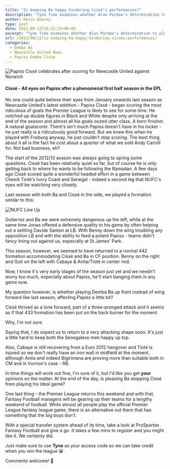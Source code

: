 ```yaml
---
title: "Is keeping Ba happy hindering Cissé’s performances?"
description: "Tyne Time examines whether Alan Pardew's determination to please Demba Ba is hindering the chances of once free scoring Papiss Cisse."
author: Kevin Doocey
type: post
date: 2012-09-12T16:23:33+00:00
excerpt: "Tyne Time examines whether Alan Pardew's determination to please Demba Ba is hindering the chances of once free scoring Papiss Cisse."
url: /2012/09/12/is-keeping-ba-happy-hindering-cisses-performances/
categories:
  - Demba Ba
  - Newcastle United News
  - Papiss Demba Cisse
---
```


![Papiss Cissé celebrates after scoring for Newcastle United against Norwich](https://www.tynetime.com/wp-content/uploads/2012/09/Papiss_Cisse-Norwich.jpg "Papiss_Cisse-Norwich")

#### Cissé - All eyes on Papiss after a phenomenal first half season in the EPL

No one could quite believe their eyes from January onwards last season as Newcastle United's latest addition - Papiss Cissé - began scoring the most ridiculous of goals the Premier League is likely to see for some time. He notched up double figures in Black and White despite only arriving at the end of the season and almost all his goals oozed utter class. A born finisher. A natural goalscorer. There's isn't much Papiss doesn't have in his locker - he just really is a ridiculously good forward. But we knew this when he played with Freiburg anyway, he just couldn't stop scoring. The best thing about it all is the fact he cost about a *quarter* of what we sold Andy Carroll for. Not bad business, eh?

The start of the 2012/13 season was always going to spring some questions. Cissé has been relatively quiet so far, but of course he is only getting back to where he wants to be following the Ramadan. A few days ago Cissé scored quite a wonderful headed effort in a game between Cheick Tioté's Ivory Coast and Senegal - indeed a second leg that NUFC's eyes will be watching very closely.

Last season with both Ba and Cissé in the side, we played a formation similar to this:

![NUFC Line Up](https://www.tynetime.com/wp-content/uploads/2012/09/NUFC-2011-12-Line-Up.jpg "NUFC-2011-12-Line-Up")

Gutierrez and Ba we were extremely dangerous up the left, while at the same time Jonas offered a defensive quality to his game by often helping out a settling Davide Santon at LB. With Benny down the wing troubling any opposition LB and with the ability to feed a potent Papiss - teams didn't fancy lining out against us, especially at St.James' Park.

This season, however, we seemed to have returned to a normal 442 formation accommodating Cissé and Ba in CF position. Benny on the right and Guti on the left with Cabaye & Anita/Tioté in center mid.

Now, I know it's very early stages of the season just yet and we needn't worry too much, especially about Papiss, he'll start banging them in any game now.

My question however, is whether playing Demba Ba up front instead of wing forward like last season, affecting Papiss a little bit?

Cissé thrived as a lone forward, part of a three-pronged attack and it seems as if that 433 formation has been put on the back burner for the moment.

Why, I'm not sure.

Saying that, I do expect us to return to a very attacking shape soon. It's just a little hard to keep both the Senegalese men happy up top.

Also, Cabaye is still recovering from a Euro 2012 hangover and Tioté is injured so we don't really have an iron wall in midfield at the moment, although Anita and indeed Bigirimana are proving more than suitable both in CM and in Vurnon's case - RB.

In time things will work out fine, I'm sure of it, but I'd like you get **your** opinions on the matter. At the end of the day, is pleasing Ba stopping Cissé from playing his ideal game?

One last thing - the Premier League returns this weekend and with that, Fantasy Football managers will be gearing up their teams for a lengthy weekend of football. While almost all people play the official Premier League fantasy league game, there is an alternative out there that has something that the big boys don't.

With a special transfer system ahead of its time, take a look at ProSportex Fantasy Football and give a go. It takes a few mins to register and you might like it. We certainly did.

Just make sure to use **Tyne** as your access code so we can take credit when you win the league 😀

Comments welcome! 🙂
